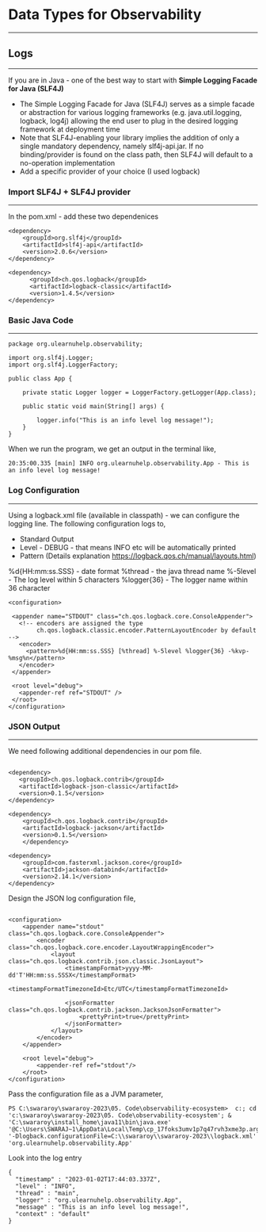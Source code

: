 
# Data Types for Observability
---

## Logs
---
If you are in Java - one of the best way to start with **Simple Logging Facade for Java (SLF4J)**

- The Simple Logging Facade for Java (SLF4J) serves as a simple facade or abstraction for various logging frameworks (e.g. java.util.logging, logback, log4j) allowing the end user to plug in the desired logging framework at deployment time
- Note that SLF4J-enabling your library implies the addition of only a single mandatory dependency, namely slf4j-api.jar. If no binding/provider is found on the class path, then SLF4J will default to a no-operation implementation
- Add a specific provider of your choice (I used logback) 

### Import SLF4J + SLF4J provider
---

In the pom.xml - add these two dependenices
```
<dependency>
    <groupId>org.slf4j</groupId>
    <artifactId>slf4j-api</artifactId>
    <version>2.0.6</version>
</dependency>

<dependency>
      <groupId>ch.qos.logback</groupId>
      <artifactId>logback-classic</artifactId>
      <version>1.4.5</version>
</dependency>

```

### Basic Java Code
---

```
package org.ulearnuhelp.observability;

import org.slf4j.Logger;
import org.slf4j.LoggerFactory;

public class App {

    private static Logger logger = LoggerFactory.getLogger(App.class);

    public static void main(String[] args) {

        logger.info("This is an info level log message!");
    }
}
```
When we run the program, we get an output in the terminal like, 

```
20:35:00.335 [main] INFO org.ulearnuhelp.observability.App - This is an info level log message!
```

### Log Configuration
---

Using a logback.xml file (available in classpath) - we can configure the logging line. 
The following configuration logs to, 

- Standard Output 
- Level - DEBUG - that means INFO etc will be automatically printed
- Pattern (Details explanation https://logback.qos.ch/manual/layouts.html) 

%d{HH:mm:ss.SSS} - date format 
%thread - the java thread name
%-5level - The log level within 5 characters
%logger{36} - The logger name within 36 character

 ```
<configuration>

  <appender name="STDOUT" class="ch.qos.logback.core.ConsoleAppender">
    <!-- encoders are assigned the type
         ch.qos.logback.classic.encoder.PatternLayoutEncoder by default -->
    <encoder>
      <pattern>%d{HH:mm:ss.SSS} [%thread] %-5level %logger{36} -%kvp- %msg%n</pattern>
    </encoder>
  </appender>

  <root level="debug">
    <appender-ref ref="STDOUT" />
  </root>
</configuration>
```

### JSON Output
---

We need following additional dependencies in our pom file. 

```

<dependency>
   <groupId>ch.qos.logback.contrib</groupId>
   <artifactId>logback-json-classic</artifactId>
   <version>0.1.5</version>
</dependency>

<dependency>
    <groupId>ch.qos.logback.contrib</groupId>
    <artifactId>logback-jackson</artifactId>
    <version>0.1.5</version>
    </dependency>

<dependency>
    <groupId>com.fasterxml.jackson.core</groupId>
    <artifactId>jackson-databind</artifactId>
    <version>2.14.1</version>
</dependency>

```

Design the JSON log configuration file,

```

<configuration>
    <appender name="stdout" class="ch.qos.logback.core.ConsoleAppender">
        <encoder class="ch.qos.logback.core.encoder.LayoutWrappingEncoder">
            <layout class="ch.qos.logback.contrib.json.classic.JsonLayout">
                <timestampFormat>yyyy-MM-dd'T'HH:mm:ss.SSSX</timestampFormat>
                <timestampFormatTimezoneId>Etc/UTC</timestampFormatTimezoneId>

                <jsonFormatter class="ch.qos.logback.contrib.jackson.JacksonJsonFormatter">
                    <prettyPrint>true</prettyPrint>
                </jsonFormatter>
            </layout>
        </encoder>
    </appender>

    <root level="debug">
        <appender-ref ref="stdout"/>
    </root>
</configuration>

```

Pass the configuration file as a JVM parameter, 

```
PS C:\swararoy\swararoy-2023\05. Code\observability-ecosystem>  c:; cd 'c:\swararoy\swararoy-2023\05. Code\observability-ecosystem'; & 'C:\swararoy\install_home\java11\bin\java.exe' '@C:\Users\SWARAJ~1\AppData\Local\Temp\cp_17foks3umv1p7q47rvh3xme3p.argfile' '-Dlogback.configurationFile=C:\\swararoy\\swararoy-2023\\logback.xml'  'org.ulearnuhelp.observability.App' 

```
Look into the log entry

```
{
  "timestamp" : "2023-01-02T17:44:03.337Z",
  "level" : "INFO",
  "thread" : "main",
  "logger" : "org.ulearnuhelp.observability.App",
  "message" : "This is an info level log message!",
  "context" : "default"
}
```


